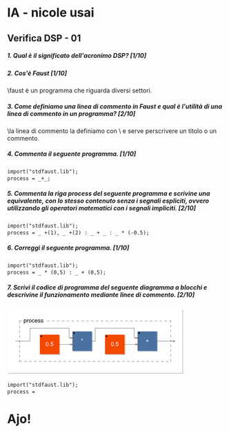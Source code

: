 # IA - nicole usai 

## Verifica DSP - 01

##### 1. Qual è il significato dell'acronimo _DSP_? [1/10]



##### 2. Cos'è _Faust_ [1/10]

\\faust è un programma che riguarda diversi settori.

##### 3. Come definiamo una linea di commento in _Faust_ e qual è l'utilità di una linea di commento in un programma? [2/10]

\\la linea di commento la definiamo con \\ e serve perscrivere un titolo o un commento. 

##### 4. Commenta il seguente programma. [1/10]

```
import("stdfaust.lib");
process = _+_;
```

##### 5. Commenta la riga _process_ del seguente programma e scrivine una equivalente, con lo stesso contenuto senza i segnali espliciti, ovvero utilizzando gli operatori matematici con i segnali impliciti. [2/10]

```
import("stdfaust.lib");
process = _ +(1), _ +(2) : _ + _ : _ * (-0.5);
```

##### 6. Correggi il seguente programma. [1/10]

```
import("stdfaust.lib");
process = _ * (0,5) : _ + (0,5);
```

##### 7. Scrivi il codice di programma del seguente diagramma a blocchi e descrivine il funzionamento mediante linee di commento. [2/10]

![due operatori in serie](https://github.com/LSSN/2019-05-24-1A-VERIFICA/blob/master/process.png)

```
import("stdfaust.lib");
process =
```


# Ajo!
